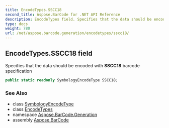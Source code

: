 ```yaml
---
title: EncodeTypes.SSCC18
second_title: Aspose.BarCode for .NET API Reference
description: EncodeTypes field. Specifies that the data should be encoded with SSCC18 barcode specification
type: docs
weight: 780
url: /net/aspose.barcode.generation/encodetypes/sscc18/
---
```

## EncodeTypes.SSCC18 field

Specifies that the data should be encoded with **SSCC18** barcode specification

```csharp
public static readonly SymbologyEncodeType SSCC18;
```

### See Also

* class [SymbologyEncodeType](../../symbologyencodetype/)
* class [EncodeTypes](../)
* namespace [Aspose.BarCode.Generation](../../encodetypes/)
* assembly [Aspose.BarCode](../../../)


